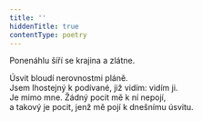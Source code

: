```yaml
---
title: ''
hiddenTitle: true
contentType: poetry
---
```


<section>

Ponenáhlu šíří se krajina a zlátne.

Úsvit bloudí nerovnostmi pláně.  
Jsem lhostejný k podívané, již vidím: vidím ji.  
Je mimo mne. Žádný pocit mě k ní nepojí,  
a takový je pocit, jenž mě pojí k dnešnímu úsvitu.

</section>
